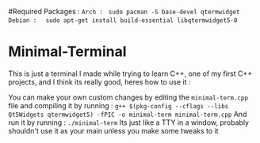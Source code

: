 #Required Packages : 
`Arch :` `` sudo pacman -S base-devel qtermwidget``
`Debian : ` `` sudo apt-get install build-essential libqtermwidget5-0``
# Minimal-Terminal
This is just a terminal I made while trying to learn C++, one of my first C++ projects, and I think its really good, heres how to use it : 

You can make your own custom changes by editing the `minimal-term.cpp` file and compiling it by running : 
```g++ $(pkg-config --cflags --libs Qt5Widgets qtermwidget5) -fPIC -o minimal-term minimal-term.cpp```
And run it by running : `./minimal-term`
Its just like a TTY in a window, probably shouldn't use it as your main unless you make some tweaks to it

